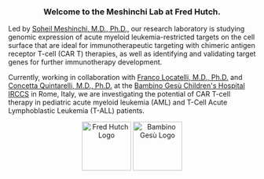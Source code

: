 <h3 align="center"> Welcome to the Meshinchi Lab at Fred Hutch. </h3>

Led by [Soheil Meshinchi, M.D., Ph.D.,](http://meshinchilab.com/) our research laboratory is studying genomic expression of acute myeloid leukemia-restricted targets on the cell surface that are ideal for immunotherapeutic targeting with chimeric antigen receptor T-cell (CAR T) therapies, as well as identifying and validating target genes for further immunotherapy development.

Currently, working in collaboration with [Franco Locatelli, M.D., Ph.D.](https://www.ospedalebambinogesu.it/area-di-ricerca---oncoematologia-94851/) and [Concetta Quintarelli, M.D., Ph.D.](https://www.ospedalebambinogesu.it/terapia-genica-dei-tumori-95043/) at the [Bambino Gesù Children's Hospital IRCCS](https://www.ospedalebambinogesu.it/ricerca/) in Rome, Italy, we are investigating the potential of CAR T-cell therapy in pediatric acute myeloid leukemia (AML) and T-Cell Acute Lymphoblastic Leukemia (T-ALL) patients.

<p align="center">
<img src="https://d3njjcbhbojbot.cloudfront.net/api/utilities/v1/imageproxy/http://coursera-university-assets.s3.amazonaws.com/4c/f84deba36f423d966499563db86b31/Fred-Hutch-360px-360px.png?auto=format%2Ccompress&dpr=2&w=180&h=180" alt="Fred Hutch Logo" width="100" height="100">
<img src="https://www.aopi.it/wp-content/uploads/2019/08/ospedale_bambino_gesu_logo.jpg" alt="Bambino Gesù Logo" width="100" height="100">
</p>